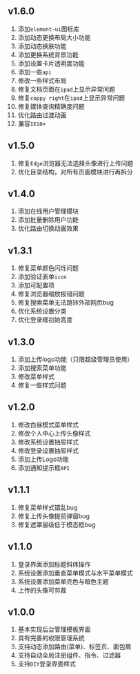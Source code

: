 ## v1.6.0

1. 添加`element-ui`图标库
2. 添加动态更换布局大小功能
3. 添加动态换肤功能
4. 添加更换系统背景功能
5. 添加设置卡片透明度功能
6. 添加一些`api`
7. 修改一些样式布局
8. 修复文档页面在`ipad`上显示异常问题
9.  修复`coppy right`在`ipad`上显示异常问题
10. 修复媒体查询精确度问题
11. 优化路由过渡动画
12. 兼容`IE10+`

## v1.5.0

1. 修复`Edge`浏览器无法选择头像进行上传问题
2. 优化目录结构，对所有页面模块进行再拆分

## v1.4.0

1. 添加在线用户管理模块
2. 添加批量删除用户功能
3. 优化路由切换动画效果

## v1.3.1

1. 修复菜单颜色闪烁问题
2. 添加验证表单`icon`
3. 添加可配置项
4. 修复浏览器缩放报错问题
5. 修复搜索菜单无法跳转外部网页bug
6. 优化系统设置分类
7. 优化登录框初始高度

## v1.3.0

1. 添加上传logo功能（只限超级管理员使用）
2. 添加搜索菜单功能
3. 修改菜单样式
4. 修复一些样式问题

## v1.2.0

1. 修改白昼模式菜单样式
2. 修改个人中心上传头像样式
3. 修改系统设置抽屉样式
4. 修改登录设置抽屉样式
5. 添加上传Logo功能
6. 添加通知提示框`API`

## v1.1.1

1. 修复菜单样式错乱bug
2. 修复上传头像提前弹窗bug
3. 修复遮罩层级低于模态框bug

## v1.1.0

1. 登录界面添加标题斜体操作
2. 系统设置添加垂直菜单模式与水平菜单模式
3. 系统设置添加菜单亮色与暗色主题
4. 上传的头像可剪裁

## v1.0.0

1. 基本实现后台管理模板界面
2. 具有完善的权限管理系统
3. 支持动态添加路由(菜单)、标签页、面包屑
4. 支持自动全局注册组件、指令、过滤器
5. 支持`DIY`登录界面样式